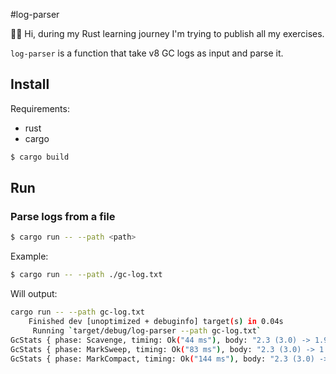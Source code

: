 #log-parser

👋🏼 Hi, during my Rust learning journey I'm trying to publish all my exercises.

`log-parser` is a function that take v8 GC logs as input and parse it.

## Install

Requirements:
- rust
- cargo

```bash
$ cargo build
```

## Run

### Parse logs from a file
```bash
$ cargo run -- --path <path>
```

Example:
```bash
$ cargo run -- --path ./gc-log.txt
```

Will output: 

```bash
cargo run -- --path gc-log.txt
    Finished dev [unoptimized + debuginfo] target(s) in 0.04s
     Running `target/debug/log-parser --path gc-log.txt`
GcStats { phase: Scavenge, timing: Ok("44 ms"), body: "2.3 (3.0) -> 1.9 (4.0) MB, 1.2 / 0.0 ms  (average mu = 1.000, current mu = 1.000) allocation failure" }
GcStats { phase: MarkSweep, timing: Ok("83 ms"), body: "2.3 (3.0) -> 1.9 (4.0) MB, 1.2 / 0.0 ms  (average mu = 1.000, current mu = 1.000) allocation failure" }
GcStats { phase: MarkCompact, timing: Ok("144 ms"), body: "2.3 (3.0) -> 1.9 (4.0) MB, 1.2 / 0.0 ms  (average mu = 1.000, current mu = 1.000) allocation failure" }
```



